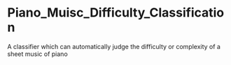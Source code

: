 # Piano_Muisc_Difficulty_Classification
A classifier which can automatically judge the difficulty or complexity of a sheet music of piano
